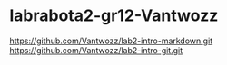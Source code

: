 # labrabota2-gr12-Vantwozz
https://github.com/Vantwozz/lab2-intro-markdown.git
https://github.com/Vantwozz/lab2-intro-git.git
